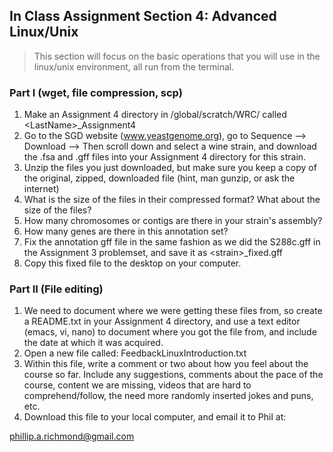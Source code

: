 ## In Class Assignment Section 4: Advanced Linux/Unix

>This section will focus on the basic operations that you will use in the linux/unix environment, all run from the terminal.

### Part I (wget, file compression, scp)
1. Make an Assignment 4 directory in /global/scratch/WRC/ called \<LastName\>_Assignment4
2. Go to the SGD website (www.yeastgenome.org), go to Sequence --> Download --> Then scroll down and select a wine strain, and download the .fsa and .gff files into your Assignment 4 directory for this strain.
3. Unzip the files you just downloaded, but make sure you keep a copy of the original, zipped, downloaded file (hint, man gunzip, or ask the internet)
4. What is the size of the files in their compressed format?  What about the size of the files?
5. How many chromosomes or contigs are there in your strain's assembly?
6. How many genes are there in this annotation set?
7. Fix the annotation gff file in the same fashion as we did the S288c.gff in the Assignment 3 problemset, and save it as \<strain\>_fixed.gff
8. Copy this fixed file to the desktop on your computer.


### Part II (File editing)

1. We need to document where we were getting these files from, so create a README.txt in your Assignment 4 directory, and use a text editor (emacs, vi, nano) to document where you got the file from, and include the date at which it was acquired.
2. Open a new file called: FeedbackLinuxIntroduction.txt
3. Within this file, write a comment or two about how you feel about the course so far.  Include any suggestions, comments about the pace of the course, content we are missing, videos that are hard to comprehend/follow, the need more randomly inserted jokes and puns, etc.
4. Download this file to your local computer, and email it to Phil at:

phillip.a.richmond@gmail.com
